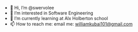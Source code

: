 - 👋 Hi, I’m @swervolee
- 👀 I’m interested in Software Engineering
- 🌱 I’m currently learning at Alx  Holberton school
- 📫 How to reach me:
email me: williamkubai101@gmail.com

<!---
swervolee/swervolee is a ✨ special ✨ repository because its `README.md` (this file) appears on your GitHub profile.
You can click the Preview link to take a look at your changes.
--->
